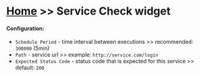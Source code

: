 # [Home](/cogboard/) >> Service Check widget

#### Configuration:
* `Schedule Period` - time interval between executions >> recommended: `300000` (5min)
* `Path` - service url >> example: `http://service.com/login`
* `Expected Status Code` - status code that is expected for this service >> default: `200`